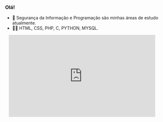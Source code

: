 ### Olá! ###
  
- 🔭 Segurança da Informação e Programação são minhas áreas de estudo atualmente.
- 👩‍💻 HTML, CSS, PHP, C, PYTHON, MYSQL.



<p align = "center"><iframe src="https://giphy.com/embed/xonOzxf2M8hNu" width="480" height="270" frameBorder="0" class="giphy-embed" allowFullScreen </iframe><p><a href="https://giphy.com/gifs/xonOzxf2M8hNu">via GIPHY</a></p> width="500">
</p>
  

<div align = "center"> 
  <a href="https://www.linkedin.com/in/thainá-goes-3049371b8/" target="_blank"><img src="https://img.shields.io/badge/-LinkedIn-%230077B5?style=for-the-badge&logo=linkedin&logoColor=white" target="_blank"></a> 
</div>

 ##

<div align="center">
  <a href="https://github.com/thainasampaio">
  <img height="180em" src="https://github-readme-stats.vercel.app/api?username=thainasampaio&show_icons=true&theme=midnight-purple&include_all_commits=true&count_private=true"/>
  <img height="180em" src="https://github-readme-stats.vercel.app/api/top-langs/?username=thainasampaio&layout=compact&langs_count=7&theme=midnight-purple"/>
</div>
 
  
  
  
 

